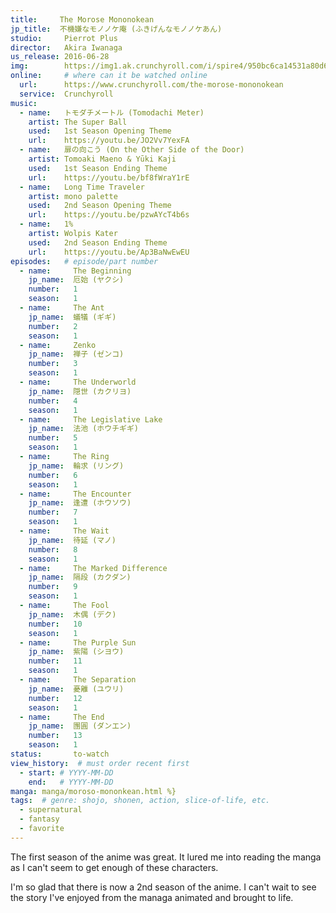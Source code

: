 ```yaml
---
title:     The Morose Mononokean
jp_title:  不機嫌なモノノケ庵 (ふきげんなモノノケあん)
studio:     Pierrot Plus
director:   Akira Iwanaga 
us_release: 2016-06-28 
img:        https://img1.ak.crunchyroll.com/i/spire4/950bc6ca14531a80d6ebdab73af2c2851548366822_full.jpg
online:     # where can it be watched online
  url:      https://www.crunchyroll.com/the-morose-mononokean
  service:  Crunchyroll
music:
  - name:   トモダチメートル (Tomodachi Meter)
    artist: The Super Ball
    used:   1st Season Opening Theme
    url:    https://youtu.be/JO2Vv7YexFA
  - name:   扉の向こう (On the Other Side of the Door)
    artist: Tomoaki Maeno & Yūki Kaji
    used:   1st Season Ending Theme
    url:    https://youtu.be/bf8fWraY1rE
  - name:   Long Time Traveler
    artist: mono palette
    used:   2nd Season Opening Theme
    url:    https://youtu.be/pzwAYcT4b6s
  - name:   1%
    artist: Wolpis Kater
    used:   2nd Season Ending Theme
    url:    https://youtu.be/Ap3BaNwEwEU
episodes:   # episode/part number
  - name:     The Beginning
    jp_name:  厄始 (ヤクシ)
    number:   1
    season:   1
  - name:     The Ant
    jp_name:  蟻犠 (ギギ)
    number:   2
    season:   1
  - name:     Zenko
    jp_name:  禅子 (ゼンコ)
    number:   3
    season:   1
  - name:     The Underworld
    jp_name:  隠世 (カクリヨ)
    number:   4
    season:   1
  - name:     The Legislative Lake
    jp_name:  法池 (ホウチギギ)
    number:   5
    season:   1
  - name:     The Ring
    jp_name:  輪求 (リング)
    number:   6
    season:   1
  - name:     The Encounter
    jp_name:  逢遭 (ホウソウ)
    number:   7
    season:   1
  - name:     The Wait
    jp_name:  待延 (マノ)
    number:   8
    season:   1
  - name:     The Marked Difference
    jp_name:  隔段 (カクダン)
    number:   9
    season:   1
  - name:     The Fool
    jp_name:  木偶 (デク)
    number:   10
    season:   1
  - name:     The Purple Sun
    jp_name:  紫陽 (シヨウ)
    number:   11
    season:   1
  - name:     The Separation
    jp_name:  憂離 (ユウリ)
    number:   12
    season:   1
  - name:     The End
    jp_name:  團圓 (ダンエン)
    number:   13
    season:   1
status:       to-watch 
view_history:  # must order recent first
  - start: # YYYY-MM-DD 
    end:   # YYYY-MM-DD
manga: manga/moroso-mononkean.html %}
tags:  # genre: shojo, shonen, action, slice-of-life, etc.
  - supernatural
  - fantasy
  - favorite
---
```


The first season of the anime was great. It lured me into reading the manga as I can't seem to get enough of these characters. 

I'm so glad that there is now a 2nd season of the anime. I can't wait to see the story I've enjoyed from the managa animated and brought to life. 